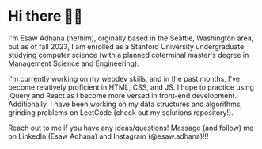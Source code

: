 # Hi there 👋🏿

I'm Esaw Adhana (he/him), orginally  based in the Seattle, Washington area, but as of fall 2023, I am enrolled as a Stanford University undergraduate studying computer science (with a planned coterminal master's degree in Management Science and Engineering).

I'm currently working on my webdev skills, and in the past months, I've become relatively proficient in HTML, CSS, and JS. I hope to practice using jQuery and React as I become more versed in front-end development. Additionally, I have been working on my data structures and algorithms, grinding problems on LeetCode (check out my solutions repository!).

Reach out to me if you have any ideas/questions! Message (and follow) me on LinkedIn (Esaw Adhana) and Instagram (@esaw.adhana)!!!
